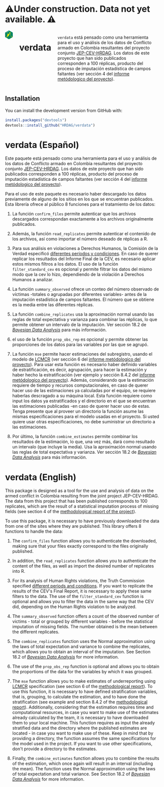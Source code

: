 
# ⚠️Under construction. Data not yet available. ⚠️

<div class="columns">

<div class="column" width="40%">

<img src="man/figures/verdata_HEX_v2_249x288_transp.png" align="right" width="200" />

</div>

# verdata

`verdata` está pensado como una herramienta para el uso y análisis de los datos de Conflicto armado en
Colombia resultantes del proyecto conjunto [JEP-CEV-HRDAG](https://www.comisiondelaverdad.co/sites/default/files/descargables/2022-08/04_Anexo_Proyecto_JEP_CEV_HRDAG_08022022.pdf).
Los datos de este proyecto que han sido publicados corresponden a 100 réplicas, producto del proceso de
imputación estadística de campos faltantes (ver sección 4 del [informe metódologico del proyecto](https://www.comisiondelaverdad.co/sites/default/files/descargables/2022-08/04_Anexo_Proyecto_JEP_CEV_HRDAG_08022022.pdf)).

<div class="column" width="60%">


</div>

</div>

## Installation

You can install the development version from GitHub with:

```r
install.packages("devtools")
devtools::install_github("HRDAG/verdata")
```

# verdata (Español)

Este paquete está pensado como una herramienta para el uso y análisis de los datos de Conflicto armado en
Colombia resultantes del proyecto conjunto [JEP-CEV-HRDAG](https://www.comisiondelaverdad.co/sites/default/files/descargables/2022-08/04_Anexo_Proyecto_JEP_CEV_HRDAG_08022022.pdf).
Los datos de este proyecto que han sido publicados corresponden a 100 réplicas, producto del proceso de
imputación estadística de campos faltantes (ver sección 4 del [informe metódologico del proyecto](https://www.comisiondelaverdad.co/sites/default/files/descargables/2022-08/04_Anexo_Proyecto_JEP_CEV_HRDAG_08022022.pdf)).

Para el uso de este paquete es necesario haber descargado los datos previamente de alguno de los sitios en los
que se encuentran publicados. Esta librería ofrece al público 8 funciones para el tratamiento de los datos:

1. La función `confirm_files` permite autenticar que los archivos descargados correspondan exactamente a los
archivos originalmente publicados.

2. Además, la función `read_replicates` permite autenticar el contenido de los archivos, así como importar el
número deseado de réplicas a R.

3. Para sus análisis en violaciones a Derechos Humanos, la Comisión de la Verdad especificó [diferentes períodos
y condiciones](https://www.comisiondelaverdad.co/hasta-la-guerra-tiene-limites). En caso de querer replicar los resultados
del Informe Final de la CEV, es necesario aplicar estos
mismos filtros a los datos. El uso de la función `filter_standard_cev` es opcional y permite filtrar los datos del
mismo modo que la cev lo hizo, dependiendo de la violación a Derechos Humanos a analizar.

4. La función `summary_observed` ofrece un conteo del número observado de víctimas -totales o agrupadas por diferentes
variables- antes de la imputación estadística de campos faltantes. El número que se obtiene es la media entre las
diferentes réplicas.

5. La función `combine_replicates` usa la aproximación normal usando las reglas de total expectativa y varianza para combinar las réplicas, lo que permite obtener un intervalo de la imputación. Ver sección 18.2 de [*Bayesian Data Analysis*](http://www.stat.columbia.edu/~gelman/book/) para más información.

6. el uso de la función `prop_obs_rep` es opcional y permite obtener las proporciones de los datos para las variables por
las que se agrupó.

7. La función `mse` permite hacer estimaciones del subregistro, usando el modelo de [LCMCR](https://onlinelibrary.wiley.com/doi/10.1111/biom.12502) (ver sección 6 del [informe metódologico del proyecto](https://www.comisiondelaverdad.co/sites/default/files/descargables/2022-08/04_Anexo_Proyecto_JEP_CEV_HRDAG_08022022.pdf)).
Para usar esta función es necesario haber definido variables de estratificación, es decir, agrupación, para hacer la estimación
y haber hecho la estratificación (ver ejemplo y sección 8.4.2 del [informe metódologico del proyecto](https://www.comisiondelaverdad.co/sites/default/files/descargables/2022-08/04_Anexo_Proyecto_JEP_CEV_HRDAG_08022022.pdf)).
Además, considerando que la estimación requiere de tiempo y recursos computacionales, en caso de querer hacer uso de las
estimaciones ya calculadas por el equipo, se requiere haberlas descragado a su máquina local. Esta función requiere como input
los datos ya estratificados y el directorio en el que se encuentran las estimaciones publicadas -en caso de querer hacer uso
de estas. Tenga presente que al proveer un directorio la función asume las mismas especificaciones para el modelo usadas en el
proyecto. Si usted quiere usar otras especificaciones, no debe suministrar un directorio a las estimaciones.

8. Por último, la función `combine_estimates` permite combinar los resultados de la estimación, lo que, una vez más, dará como
resultado un intervalo (que incluye la media). Usa la aproximación normal usando las reglas de total expectativa y varianza. Ver sección 18.2 de [*Bayesian Data Analysis*](http://www.stat.columbia.edu/~gelman/book/) para más información.

# verdata (English)

This package is designed as a tool for the use and analysis of data on the armed conflict in Colombia resulting from the
joint project JEP-CEV-HRDAG. The data from this project that has been published corresponds to 100 replicates, which are
the result of a statistical imputation process of missing fields (see section 4 of the [methodological report of the project](https://www.comisiondelaverdad.co/sites/default/files/descargables/2022-08/04_Anexo_Proyecto_JEP_CEV_HRDAG_08022022.pdf)).

To use this package, it is necessary to have previously downloaded the data from one of the sites where they are published.
This library offers 8 functions to handle the data:

1. The `confirm_files` function allows you to authenticate the downloaded, making sure that your files exactly correspond to
the files originally published.

2. In addition, the `read_replicates` function allows you to authenticate the content of the files, as well as import the
desired number of replicates into R.

3. For its analysis of Human Rights violations, the Truth Commission specified [different periods and conditions](https://www.comisiondelaverdad.co/hasta-la-guerra-tiene-limites). If you want
to replicate the results of the CEV's Final Report, it is necessary to apply these same filters to the data. The use of the `filter_standard_cev` function is optional and allows you to filter the data in the same way that the CEV did, depending on
the Human Rights violation to be analyzed.

4. The `summary_observed` function offers a count of the observed number of victims - total or grouped by different variables -
before the statistical imputation of missing fields. The number obtained is the mean between the different replicates.

5. The `combine_replicates` function uses the Normal approximation using the laws of total expectation and variance to combine the replicates, which allows you to obtain an interval of the imputation. See Section 18.2 of [*Bayesian Data Analysis*](http://www.stat.columbia.edu/~gelman/book/) for more information.

6. The use of the `prop_obs_rep` function is optional and allows you to obtain the proportions of the data for the variables
by which it was grouped.

7. The `mse` function allows you to make estimates of underreporting using [LCMCR](https://onlinelibrary.wiley.com/doi/10.1111/biom.12502) specification (see section 6 of the [methodological report](https://www.comisiondelaverdad.co/sites/default/files/descargables/2022-08/04_Anexo_Proyecto_JEP_CEV_HRDAG_08022022.pdf)).
To use this function, it is necessary to have defined stratification variables, that is, grouping, to calculate the estimation,
and to have done the stratification (see example and section 8.4.2 of the [methodological report](https://www.comisiondelaverdad.co/sites/default/files/descargables/2022-08/04_Anexo_Proyecto_JEP_CEV_HRDAG_08022022.pdf)).
Additionally, considering that the estimation requires time and computational resources, in case you want to make use of the
estimates already calculated by the team, it is necessary to have downloaded them to your local machine. This function requires
as input the already stratified data and the directory where the published estimates are located - in case you want to make use
of these. Keep in mind that by providing a directory, the function assumes the same specifications for the model used in the
project. If you want to use other specifications, don't provide a directory to the estimates.

8. Finally, the `combine_estimates` function allows you to combine the results of the estimation, which once again will result in
an interval (including the mean). The function uses the Normal approximation using the laws of total expectation and total variance. See Section 18.2 of [*Bayesian Data Analysis*](http://www.stat.columbia.edu/~gelman/book/) for more information.
